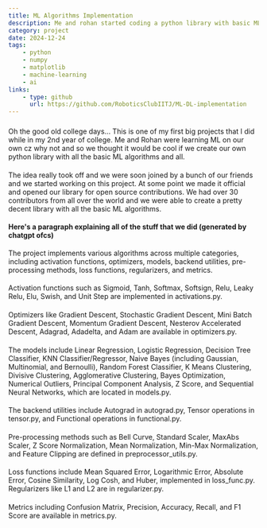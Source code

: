 ```yaml
---
title: ML Algorithms Implementation
description: Me and rohan started coding a python library with basic ML algorithms which took off and we had over 30 contributors from all over the world.
category: project
date: 2024-12-24
tags: 
    - python
    - numpy
    - matplotlib
    - machine-learning
    - ai
links:
    - type: github
      url: https://github.com/RoboticsClubIITJ/ML-DL-implementation
---
```


###

Oh the good old college days... This is one of my first big projects that I did while in my 2nd year of college. Me and Rohan were learning ML on our own cz why not and so we thought it would be cool if we create our own python library with all the basic ML algorithms and all. 

####

The idea really took off and we were soon joined by a bunch of our friends and we started working on this project. At some point we made it official and opened our library for open source contributions. We had over 30 contributors from all over the world and we were able to create a pretty decent library with all the basic ML algorithms.

#### Here's a paragraph explaining all of the stuff that we did (generated by chatgpt ofcs)

The project implements various algorithms across multiple categories, including activation functions, optimizers, models, backend utilities, pre-processing methods, loss functions, regularizers, and metrics. 
####
Activation functions such as Sigmoid, Tanh, Softmax, Softsign, Relu, Leaky Relu, Elu, Swish, and Unit Step are implemented in activations.py. 
####
Optimizers like Gradient Descent, Stochastic Gradient Descent, Mini Batch Gradient Descent, Momentum Gradient Descent, Nesterov Accelerated Descent, Adagrad, Adadelta, and Adam are available in optimizers.py. 
####
The models include Linear Regression, Logistic Regression, Decision Tree Classifier, KNN Classifier/Regressor, Naive Bayes (including Gaussian, Multinomial, and Bernoulli), Random Forest Classifier, K Means Clustering, Divisive Clustering, Agglomerative Clustering, Bayes Optimization, Numerical Outliers, Principal Component Analysis, Z Score, and Sequential Neural Networks, which are located in models.py. 

####
The backend utilities include Autograd in autograd.py, Tensor operations in tensor.py, and Functional operations in functional.py. 

####
Pre-processing methods such as Bell Curve, Standard Scaler, MaxAbs Scaler, Z Score Normalization, Mean Normalization, Min-Max Normalization, and Feature Clipping are defined in preprocessor_utils.py. 

####
Loss functions include Mean Squared Error, Logarithmic Error, Absolute Error, Cosine Similarity, Log Cosh, and Huber, implemented in loss_func.py. Regularizers like L1 and L2 are in regularizer.py. 

####
Metrics including Confusion Matrix, Precision, Accuracy, Recall, and F1 Score are available in metrics.py. 








